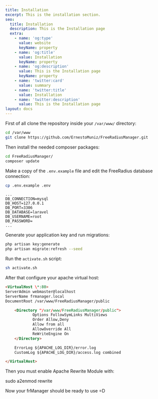 ```yaml
---
title: Installation
excerpt: This is the installation section.
seo:
  title: Installation
  description: This is the Installation page
  extra:
    - name: 'og:type'
      value: website
      keyName: property
    - name: 'og:title'
      value: Installation
      keyName: property
    - name: 'og:description'
      value: This is the Installation page
      keyName: property
    - name: 'twitter:card'
      value: summary
    - name: 'twitter:title'
      value: Installation
    - name: 'twitter:description'
      value: This is the Installation page
layout: docs
---
```

First of all clone the repository inside your `/var/www/` directory:

```bash
cd /var/www
git clone https://github.com/ErnestoMuniz/FreeRadiusManager.git
```

Then install the needed composer packages:

```bash
cd FreeRadiusManager/
composer update
```

Make a copy of the `.env.example` file and edit the FreeRadius database connection:

```bash
cp .env.example .env
```

```env
...
DB_CONNECTION=mysql
DB_HOST=127.0.0.1
DB_PORT=3306
DB_DATABASE=laravel
DB_USERNAME=root
DB_PASSWORD=
...
```

Generate your application key and run migrations:

```bash
php artisan key:generate
php artisan migrate:refresh --seed
```

Run the `activate.sh` script:

```bash
sh activate.sh
```

After that configure your apache virtual host:

```html
<VirtualHost \*:80>
ServerAdmin webmaster@localhost
ServerName frmanager.local
DocumentRoot /var/www/FreeRadiusManager/public

    <Directory "/var/www/FreeRadiusManager/public">
            Options FollowSymLinks MultiViews
            Order Allow,Deny
            Allow from all
            AllowOverride All
            ReWriteEngine On
    </Directory>

    ErrorLog ${APACHE_LOG_DIR}/error.log
    CustomLog ${APACHE_LOG_DIR}/access.log combined

</VirtualHost>
```

Then you must enable Apache Rewrite Module with:



sudo a2enmod rewrite

Now your frManager should be ready to use =D

